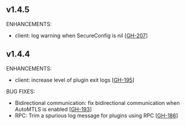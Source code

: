 ## v1.4.5

ENHANCEMENTS:

* client: log warning when SecureConfig is nil [[GH-207](https://github.com/hashicorp/go-plugin/pull/207)]


## v1.4.4

ENHANCEMENTS:

* client: increase level of plugin exit logs [[GH-195](https://github.com/hashicorp/go-plugin/pull/195)]

BUG FIXES:

* Bidirectional communication: fix bidirectional communication when AutoMTLS is enabled [[GH-193](https://github.com/hashicorp/go-plugin/pull/193)]
* RPC: Trim a spurious log message for plugins using RPC [[GH-186](https://github.com/hashicorp/go-plugin/pull/186)]


